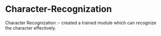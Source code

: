 # Character-Recognization
Character Recognization :- created a trained module which can recognize the character effectively.
